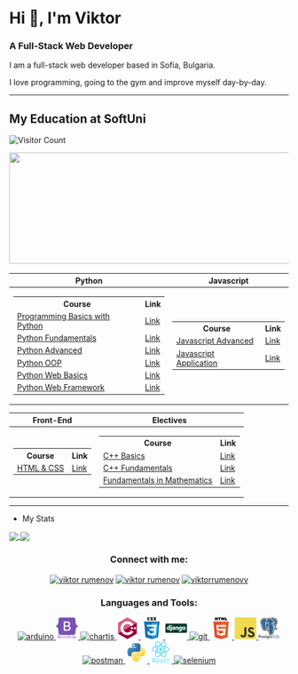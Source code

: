 <h1 align="left">Hi 👋, I'm Viktor</h1>

<h3 align="left">A Full-Stack Web Developer</h3>

<p>I am a full-stack web developer based in Sofia, Bulgaria.</p> 
<p>I love programming, going to the gym and improve myself day-by-day.</p>

<hr>

## My Education at SoftUni
![Visitor Count](https://profile-counter.glitch.me/TamarawGuy/count.svg)
<p align="left">
  <img width="600" height="200" src="https://codeweek-s3.s3.amazonaws.com/event_picture/SoftUni-Logo-Flat.png">
</p>




|Python|Javascript|
|--|--|
|<table><tr><th>Course</th><th>Link</th></tr><tr><td>[Programming Basics with Python](https://softuni.bg/trainings/2328/programming-basics-with-python-april-2019)</td><td>[Link](https://softuni.bg/certificates/details/67584/22b1a9d7)</td><tr><td>[Python Fundamentals](https://softuni.bg/trainings/3132/python-fundamentals-september-2020)</td><td>[Link](https://softuni.bg/Certificates/Details/97144/5296147c)</td></tr><tr><td>[Python Advanced](https://softuni.bg/trainings/3219/python-advanced-january-2021)</td><td>[Link](https://softuni.bg/certificates/details/97658/62b21cb8)</td><tr><td>[Python OOP](https://softuni.bg/trainings/3220/python-oop-february-2021)</td><td>[Link](https://softuni.bg/certificates/details/104063/d7ebc08d)</td></tr><tr><td>[Python Web Basics](https://softuni.bg/trainings/3355/python-web-basics-may-2021)</td><td>[Link](https://softuni.bg/certificates/details/110808/3214978c)</td><tr><td>[Python Web Framework](https://softuni.bg/trainings/3356/python-web-framework-july-2021)</td><td>[Link](https://softuni.bg/Certificates/Details/111878/e8015e7e)</td></tr> </table>|<table> <tr><th>Course</th><th>Link</th></tr><tr><td>[Javascript Advanced](https://softuni.bg/trainings/3487/js-advanced-september-2021/internal)</td><td>[Link](https://softuni.bg/certificates/details/114874/f512d455)</td></tr><tr><td>[Javascript Application](https://softuni.bg/trainings/3488/js-applications-october-2021)</td><td>[Link](https://softuni.bg/certificates/details/120984/6c85f6a3)</td></tr></table>|

|Front-End|Electives|
|--|--|
|<table><tr><th>Course</th><th>Link</th></tr><tr><td>[HTML & CSS](https://softuni.bg/trainings/3604/html-and-css-january-2022)</td><td>[Link](https://softuni.bg/certificates/details/127560/9b87491d)</td></tr> </table>|<table> <tr><th>Course</th><th>Link</th></tr><tr><td>[C++ Basics](https://softuni.bg/trainings/3273/programming-basics-with-cpp-january-2021)</td><td>[Link](https://softuni.bg/certificates/details/98635/e22434e2)</td></tr><tr><td>[C++ Fundamentals](https://softuni.bg/trainings/3257/cpp-fundamentals-march-2021)</td><td>[Link](https://softuni.bg/certificates/details/107583/9047bb09)</td></tr><tr><td>[Fundamentals in Mathematics](https://softuni.bg/trainings/3416/fundamentals-in-mathematics-may-2021)</td><td>[Link](https://softuni.bg/certificates/details/107583/9047bb09)</td></tr></table>|
<!-- ## Certificates

| Course  | Link |
| ------------- | ------------- |
| [Programming Basics with Python](https://softuni.bg/trainings/2328/programming-basics-with-python-april-2019) | [Link](https://softuni.bg/certificates/details/67584/22b1a9d7) |
| [Python Fundamentals](https://softuni.bg/trainings/3132/python-fundamentals-september-2020) | [Link](https://softuni.bg/Certificates/Details/97144/5296147c) |
| [Python Advanced](https://softuni.bg/trainings/3219/python-advanced-january-2021) | [Link](https://softuni.bg/certificates/details/97658/62b21cb8) |
| [Python OOP](https://softuni.bg/trainings/3220/python-oop-february-2021) | [Link](https://softuni.bg/certificates/details/104063/d7ebc08d) |
| [Python Web Basics](https://softuni.bg/trainings/3355/python-web-basics-may-2021) | [Link](https://softuni.bg/certificates/details/110808/3214978c) |
| [Python Web Framework](https://softuni.bg/trainings/3356/python-web-framework-july-2021) | [Link](https://softuni.bg/Certificates/Details/111878/e8015e7e) |
| [C++ Basics](https://softuni.bg/trainings/3273/programming-basics-with-cpp-january-2021) | [Link](https://softuni.bg/certificates/details/98635/e22434e2) |
| [C++ Fundamentals](https://softuni.bg/trainings/3257/cpp-fundamentals-march-2021) | [Link](https://softuni.bg/certificates/details/106230/b88214b0) |
| [Fundamentals in Mathematics](https://softuni.bg/trainings/3416/fundamentals-in-mathematics-may-2021) | [Link](https://softuni.bg/certificates/details/107583/9047bb09) |
| [Javascript Advanced](https://softuni.bg/trainings/3487/js-advanced-september-2021/internal) | [Link](https://softuni.bg/certificates/details/114874/f512d455) |
| [Javascript Application](https://softuni.bg/trainings/3488/js-applications-october-2021) | [Link](https://softuni.bg/certificates/details/120984/6c85f6a3) |
 -->


 
 <hr>
 
 - My Stats
 
<a href="https://github.com/TamarawGuy/github-readme-stats">
  <img align="center" src="https://github-readme-stats.vercel.app/api?username=TamarawGuy&theme=tokyonight" />
</a>
<a href="https://github.com/TamarawGuy/convoychat">
  <img align="center" src="https://github-readme-stats.vercel.app/api/top-langs/?username=TamarawGuy&theme=tokyonight&layout=compact" />
</a>

<h3 align="center">Connect with me:</h3>
<p align="center">
<a href="https://www.linkedin.com/in/viktor-rumenov-910a881ab/" target="blank"><img align="center" src="https://raw.githubusercontent.com/rahuldkjain/github-profile-readme-generator/master/src/images/icons/Social/linked-in-alt.svg" alt="viktor rumenov" height="30" width="40" /></a>
<a href="https://www.facebook.com/viktor.rrumenovv/" target="blank"><img align="center" src="https://raw.githubusercontent.com/rahuldkjain/github-profile-readme-generator/master/src/images/icons/Social/facebook.svg" alt="viktor rumenov" height="30" width="40" /></a>
<a href="https://instagram.com/viktorrumenovv" target="blank"><img align="center" src="https://raw.githubusercontent.com/rahuldkjain/github-profile-readme-generator/master/src/images/icons/Social/instagram.svg" alt="viktorrumenovv" height="30" width="40" /></a>
</p>

<h3 align="center">Languages and Tools:</h3>
<p align="center"> <a href="https://www.arduino.cc/" target="_blank" rel="noreferrer"> <img src="https://cdn.worldvectorlogo.com/logos/arduino-1.svg" alt="arduino" width="40" height="40"/> </a> <a href="https://getbootstrap.com" target="_blank" rel="noreferrer"> <img src="https://raw.githubusercontent.com/devicons/devicon/master/icons/bootstrap/bootstrap-plain-wordmark.svg" alt="bootstrap" width="40" height="40"/> </a> <a href="https://www.chartjs.org" target="_blank" rel="noreferrer"> <img src="https://www.chartjs.org/media/logo-title.svg" alt="chartjs" width="40" height="40"/> </a> <a href="https://www.w3schools.com/cpp/" target="_blank" rel="noreferrer"> <img src="https://raw.githubusercontent.com/devicons/devicon/master/icons/cplusplus/cplusplus-original.svg" alt="cplusplus" width="40" height="40"/> </a> <a href="https://www.w3schools.com/css/" target="_blank" rel="noreferrer"> <img src="https://raw.githubusercontent.com/devicons/devicon/master/icons/css3/css3-original-wordmark.svg" alt="css3" width="40" height="40"/> </a> <a href="https://www.djangoproject.com/" target="_blank" rel="noreferrer"> <img src="https://raw.githubusercontent.com/devicons/devicon/master/icons/django/django-original.svg" alt="django" width="40" height="40"/> </a> <a href="https://git-scm.com/" target="_blank" rel="noreferrer"> <img src="https://www.vectorlogo.zone/logos/git-scm/git-scm-icon.svg" alt="git" width="40" height="40"/> </a> <a href="https://www.w3.org/html/" target="_blank" rel="noreferrer"> <img src="https://raw.githubusercontent.com/devicons/devicon/master/icons/html5/html5-original-wordmark.svg" alt="html5" width="40" height="40"/> </a> <a href="https://developer.mozilla.org/en-US/docs/Web/JavaScript" target="_blank" rel="noreferrer"> <img src="https://raw.githubusercontent.com/devicons/devicon/master/icons/javascript/javascript-original.svg" alt="javascript" width="40" height="40"/> </a> <a href="https://www.postgresql.org" target="_blank" rel="noreferrer"> <img src="https://raw.githubusercontent.com/devicons/devicon/master/icons/postgresql/postgresql-original-wordmark.svg" alt="postgresql" width="40" height="40"/> </a> <a href="https://postman.com" target="_blank" rel="noreferrer"> <img src="https://www.vectorlogo.zone/logos/getpostman/getpostman-icon.svg" alt="postman" width="40" height="40"/> </a> <a href="https://www.python.org" target="_blank" rel="noreferrer"> <img src="https://raw.githubusercontent.com/devicons/devicon/master/icons/python/python-original.svg" alt="python" width="40" height="40"/> </a> <a href="https://reactjs.org/" target="_blank" rel="noreferrer"> <img src="https://raw.githubusercontent.com/devicons/devicon/master/icons/react/react-original-wordmark.svg" alt="react" width="40" height="40"/> </a> <a href="https://www.selenium.dev" target="_blank" rel="noreferrer"> <img src="https://raw.githubusercontent.com/detain/svg-logos/780f25886640cef088af994181646db2f6b1a3f8/svg/selenium-logo.svg" alt="selenium" width="40" height="40"/> </a> </p>

